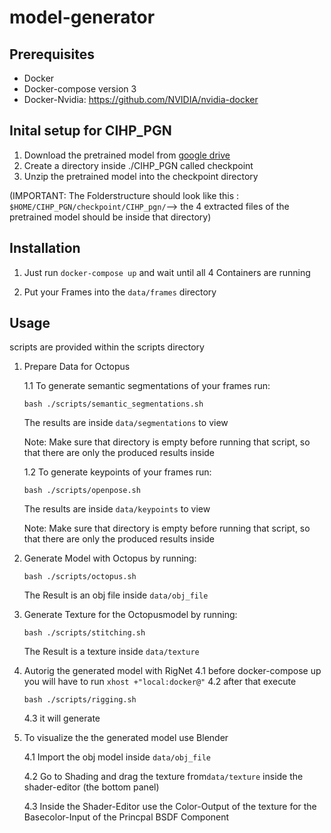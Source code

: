 # model-generator

## Prerequisites
- Docker
- Docker-compose version 3
- Docker-Nvidia: https://github.com/NVIDIA/nvidia-docker

## Inital setup for CIHP_PGN
1. Download the pretrained model from [google drive](https://drive.google.com/open?id=1Mqpse5Gen4V4403wFEpv3w3JAsWw2uhk)
2. Create a directory inside ./CIHP_PGN called checkpoint 
3. Unzip the pretrained model into the checkpoint directory

(IMPORTANT: The Folderstructure should look like this : `$HOME/CIHP_PGN/checkpoint/CIHP_pgn/`--> the 4 extracted files of the pretrained model should be inside that directory)


## Installation
1. Just run `docker-compose up` and wait until all 4 Containers are running

2. Put your Frames into the `data/frames` directory

## Usage
scripts are provided within the scripts directory

1. Prepare Data for Octopus

    1.1 To generate semantic segmentations of your frames run:  
    ```
    bash ./scripts/semantic_segmentations.sh
    ``` 
    The results are inside `data/segmentations` to view
    
    Note: Make sure that directory is empty before running that script, so that there are only the produced results inside

    1.2 To generate keypoints of your frames run:  
    ```
    bash ./scripts/openpose.sh
    ``` 
    The results are inside `data/keypoints` to view
    
    Note: Make sure that directory is empty before running that script, so that there are only the produced results inside

2. Generate Model with Octopus by running:
    ```
    bash ./scripts/octopus.sh
    ``` 
    The Result is an obj file inside `data/obj_file`
3. Generate Texture for the Octopusmodel by running:
    ```
    bash ./scripts/stitching.sh
    ``` 
    The Result is a texture inside `data/texture`

4. Autorig the generated model with RigNet
    4.1 before docker-compose up you will have to run ```xhost +"local:docker@"```
    4.2 after that execute     
    ```
    bash ./scripts/rigging.sh
    ```
    4.3 it will generate 

4. To visualize the the generated model use Blender

    4.1 Import the obj model inside `data/obj_file`
    
    4.2 Go to Shading and drag the texture from`data/texture` inside the shader-editor (the bottom panel)
    
    4.3 Inside the Shader-Editor use the Color-Output of the texture for the Basecolor-Input of the Princpal BSDF Component
